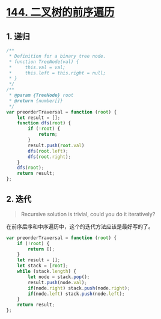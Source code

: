 # [144. 二叉树的前序遍历](https://leetcode-cn.com/problems/binary-tree-preorder-traversal/)

## 1. 递归

```javascript
/**
 * Definition for a binary tree node.
 * function TreeNode(val) {
 *     this.val = val;
 *     this.left = this.right = null;
 * }
 */
/**
 * @param {TreeNode} root
 * @return {number[]}
 */
var preorderTraversal = function (root) {
    let result = [];
    function dfs(root) {
        if (!root) {
            return;
        }
        result.push(root.val)
        dfs(root.left);
        dfs(root.right);
    }            
    dfs(root);
    return result;
};
```

## 2. 迭代

> Recursive solution is trivial, could you do it iteratively?

在前序后序和中序遍历中，这个的迭代方法应该是最好写的了。

```javascript
var preorderTraversal = function (root) {
    if (!root) {
        return [];   
    }
    let result = [];
    let stack = [root];
    while (stack.length) {
        let node = stack.pop();
        result.push(node.val);
        if(node.right) stack.push(node.right);
        if(node.left) stack.push(node.left);
    }
    return result;
};
```

